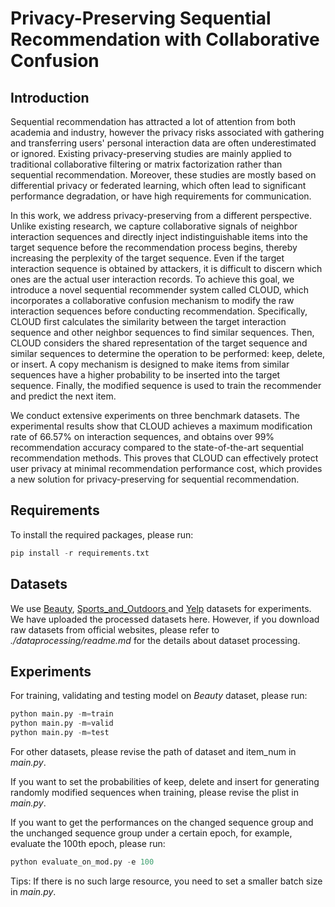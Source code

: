 # Privacy-Preserving Sequential Recommendation with Collaborative Confusion


## Introduction
Sequential recommendation has attracted a lot of attention from both academia and industry, however the privacy risks associated with gathering and transferring users' personal interaction data are often underestimated or ignored. Existing privacy-preserving studies are mainly applied to traditional collaborative filtering or matrix factorization rather than sequential recommendation. Moreover, these studies are mostly based on differential privacy or federated learning, which often lead to significant performance degradation, or have high requirements for communication. 

In this work, we address privacy-preserving from a different perspective. Unlike existing research, we capture collaborative signals of neighbor interaction sequences and directly inject indistinguishable items into the target sequence before the recommendation process begins, thereby increasing the perplexity of the target sequence. Even if the target interaction sequence is obtained by attackers, it is difficult to discern which ones are the actual user interaction records. To achieve this goal, we introduce a novel sequential recommender system called CLOUD, which incorporates a collaborative confusion mechanism to modify the raw interaction sequences before conducting recommendation. Specifically, CLOUD first calculates the similarity between the target interaction sequence and other neighbor sequences to find similar sequences. Then, CLOUD considers the shared representation of the target sequence and similar sequences to determine the operation to be performed: keep, delete, or insert. A copy mechanism is designed to make items from similar sequences have a higher probability to be inserted into the target sequence. Finally, the modified sequence is used to train the recommender and predict the next item. 

We conduct extensive experiments on three benchmark datasets. 
The experimental results show that CLOUD achieves a maximum modification rate of 66.57% on interaction sequences, 
and obtains over 99% recommendation accuracy compared to the state-of-the-art sequential recommendation methods. 
This proves that CLOUD can effectively protect user privacy at minimal recommendation performance cost, which provides a new solution for privacy-preserving for sequential recommendation.
## Requirements

To install the required packages, please run:

```python
pip install -r requirements.txt
```

## Datasets

We use [Beauty](http://jmcauley.ucsd.edu/data/amazon/links.html), [Sports_and_Outdoors ](http://jmcauley.ucsd.edu/data/amazon/links.html)and [Yelp](https://www.yelp.com/dataset) datasets for experiments. We have uploaded the processed datasets here. However, if you download raw datasets from official websites, please refer to *./dataprocessing/readme.md* for the details about dataset processing.

## Experiments

For training, validating and testing model on *Beauty* dataset, please run:

```python
python main.py -m=train
python main.py -m=valid
python main.py -m=test
```

For other datasets, please revise the path of dataset and item_num in *main.py*.

If you want to set the probabilities of keep, delete and insert for generating randomly modified sequences when training, please revise the plist in *main.py*.

If you want to get the performances on the changed sequence group and the unchanged sequence group under a certain epoch, for example, evaluate the 100th epoch, please run:

```python
python evaluate_on_mod.py -e 100
```

Tips:
If there is no such large resource, you need to set a smaller batch size in *main.py*. 
